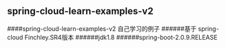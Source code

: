 ## spring-cloud-learn-examples-v2
####spring-cloud-learn-examples-v2 自己学习的例子 
######基于 spring-cloud Finchley.SR4版本 
######jdk1.8 
######spring-boot-2.0.9.RELEASE
